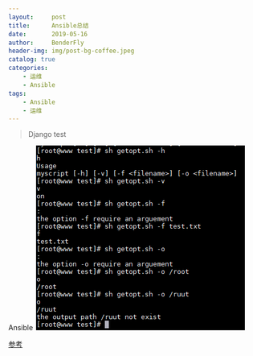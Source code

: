 ```yaml
---
layout:     post
title:      Ansible总结
date:       2019-05-16
author:     BenderFly
header-img: img/post-bg-coffee.jpeg
catalog: true
categories: 
	- 运维
	- Ansible
tags:
    - Ansible
    - 运维
---
```


> Django test


Ansible
![getopts](https://raw.githubusercontent.com/handerfly/handerfly.github.io/master/img/getopt.png)  

[参考](https://www.linuxprobe.com/screen-example.html)